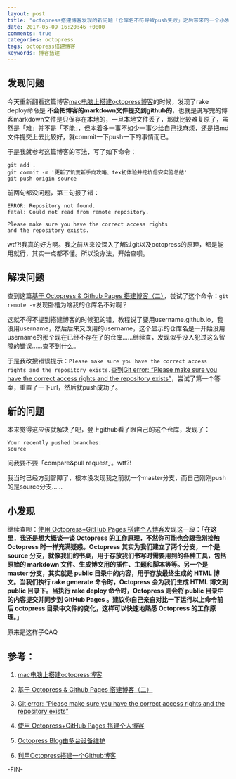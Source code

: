 ```yaml
---
layout: post
title: "octopress搭建博客发现的新问题「仓库名不符导致push失败」之后带来的一个小发现"
date: 2017-05-09 16:20:46 +0800
comments: true
categories: octopress
tags: octopress搭建博客
keywords: 博客搭建
---
```

## 发现问题
今天重新翻看这篇博客[mac电脑上搭建octopress博客](http://www.liuchungui.com/blog/2015/09/11/macdian-nao-shang-da-jian-octopressbo-ke/)的时候，发现了rake deploy命令是 **不会把博客的markdown文件提交到github的**，也就是说写完的博客markdown文件是只保存在本地的，一旦本地文件丢了，那就比较难复原了，虽然是「难」并不是「不能」，但本着多一事不如少一事少给自己找麻烦，还是把md文件提交上去比较好，就commit一下push一下的事情而已。

<!--more-->

于是我就参考这篇博客的写法，写了如下命令：
```
git add .
git commit -m '更新了饥荒新手向攻略、tex初体验并挖坑信安实验总结'
git push origin source
```
前两句都没问题，第三句报了错：
```
ERROR: Repository not found.
fatal: Could not read from remote repository.

Please make sure you have the correct access rights
and the repository exists.
```

wtf?!我真的好方啊。我之前从来没深入了解过git以及octopress的原理，都是能用就行，其实一点都不懂。所以没办法，开始查呗。

## 解决问题
查到这篇[基于 Octopress & Github Pages 搭建博客（二）](http://www.jianshu.com/p/4d4a8cbe3f3e)，尝试了这个命令：`git remote -v`发现卧槽为啥我的仓库名不对啊？

这就不得不提到搭建博客的时候犯的错，教程说了要用username.github.io，我没用username，然后后来又改用的username，这个显示的仓库名是一开始没用username的那个现在已经不存在了的仓库……继续查，发现似乎没人犯过这么智障的错误……查不到什么。

于是我改搜错误提示：`Please make sure you have the correct access rights
and the repository exists.`查到[Git error: “Please make sure you have the correct access rights and the repository exists”](http://stackoverflow.com/questions/25927914/git-error-please-make-sure-you-have-the-correct-access-rights-and-the-reposito)，尝试了第一个答案，重置了一下url，然后就push成功了。

## 新的问题
本来觉得这应该就解决了吧，登上github看了眼自己的这个仓库，发现了：
```
Your recently pushed branches:
source
```
问我要不要「compare&pull request」。wtf?!

我当时已经方到智障了，根本没发现我之前就一个master分支，而自己刚刚push的是source分支……

## 小发现

继续查呗：[使用 Octopress+GitHub Pages 搭建个人博客](http://blog.leichunfeng.com/blog/2014/11/11/use-octopress-plus-github-pages-to-setup-a-personal-blog/)发现这一段：「**在这里，我还是想大概谈一谈 Octopress 的工作原理，不然你可能也会跟我刚接触 Octopress 时一样充满疑惑。Octopress 其实为我们建立了两个分支，一个是 source 分支，就像我们的书桌，用于存放我们书写时需要用到的各种工具，包括原始的 markdown 文件、生成博文用的插件、主题和脚本等等。另一个是 master 分支，其实就是 public 目录中的内容，用于存放最终生成的 HTML 博文。当我们执行 rake generate 命令时，Octopress 会为我们生成 HTML 博文到 public 目录下。当执行 rake deploy 命令时，Octopress 则会将 public 目录中的内容提交并同步到 GitHub Pages 。建议你自己亲自对比一下运行以上命令前后 octopress 目录中文件的变化，这样可以快速地熟悉 Octopress 的工作原理。**」

原来是这样子QAQ

## 参考：
1. [mac电脑上搭建octopress博客](http://www.liuchungui.com/blog/2015/09/11/macdian-nao-shang-da-jian-octopressbo-ke/)

2. [基于 Octopress & Github Pages 搭建博客（二）](http://www.jianshu.com/p/4d4a8cbe3f3e)

3. [Git error: “Please make sure you have the correct access rights and the repository exists”](http://stackoverflow.com/questions/25927914/git-error-please-make-sure-you-have-the-correct-access-rights-and-the-reposito)

4. [使用 Octopress+GitHub Pages 搭建个人博客](http://blog.leichunfeng.com/blog/2014/11/11/use-octopress-plus-github-pages-to-setup-a-personal-blog/)

5. [Octopress Blog由多台设备维护](http://changety.github.io/blog/2014/10/15/one-octopress-blog-on-mutil-place/)

6. [利用Octopress搭建一个Github博客](http://limite.me/blog/2013/09/17/da-jian-bo-ke-cao-zuo/)

-FIN-
